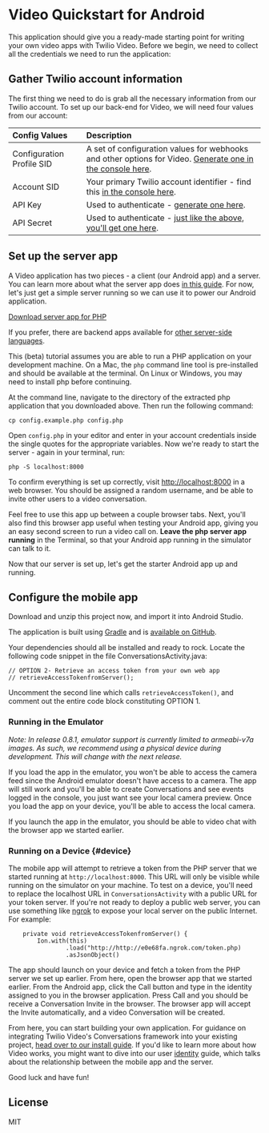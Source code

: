 # Video Quickstart for Android

This application should give you a ready-made starting point for writing your
own video apps with Twilio Video. Before we begin, we need to collect
all the credentials we need to run the application:

## Gather Twilio account information

The first thing we need to do is grab all the necessary information from our
Twilio account. To set up our back-end for Video, we will need four 
values from our account:

Config Values  | Description
:-------------  |:-------------
Configuration Profile SID | A set of configuration values for webhooks and other options for Video. [Generate one in the console here](/user/account/video/profiles).
Account SID | Your primary Twilio account identifier - find this [in the console here](/user/account/video).
API Key | Used to authenticate - [generate one here](/user/account/video/dev-tools/api-keys).
API Secret | Used to authenticate - [just like the above, you'll get one here](/user/account/video/dev-tools/api-keys).

## Set up the server app

A Video application has two pieces - a client (our Android app) and a server.
You can learn more about what the server app does [in this guide](identity).
For now, let's just get a simple server running so we can use it to power our
Android application.

<a href="https://github.com/TwilioDevEd/video-quickstart-php/archive/master.zip" 
    class="button button-block call-to-action">
    Download server app for PHP
</a>

If you prefer, there are backend apps available for [other server-side languages](quickstart-js).

This (beta) tutorial assumes you are able to run a PHP application on your development machine. On a Mac, the `php` command line tool is pre-installed and should be available at the terminal. On Linux or Windows, you may need to install php before continuing. 

At the command line, navigate to the directory of the extracted php application that you downloaded above. Then run the following command:

~~~
cp config.example.php config.php
~~~

Open `config.php` in your editor and enter in your account credentials inside the single quotes for the appropriate variables. Now we're ready to start the server - again in your terminal, run:

~~~
php -S localhost:8000
~~~

To confirm everything is set up correctly, visit [http://localhost:8000](http://localhost:8000)
in a web browser. You should be assigned a random username, and be able to invite
other users to a video conversation.

Feel free to use this app up between a couple browser tabs. Next, you'll
also find this browser app useful when testing your Android app, giving you an
easy second screen to run a video call on. **Leave the php server app running** in the Terminal, 
so that your Android app running in the simulator can talk to it.

Now that our server is set up, let's get the starter Android app up and running.

## Configure the mobile app

Download and unzip this project now, and import it into Android Studio.

The application is built using [Gradle](http://gradle.org/getting-started-android/) and is [available on GitHub](https://github.com/twilio/video-quickstart-android).

Your dependencies should all be installed and ready to rock. Locate the following code snippet in the file ConversationsActivity.java:

~~~
// OPTION 2- Retrieve an access token from your own web app
// retrieveAccessTokenfromServer();
~~~

Uncomment the second line which calls `retrieveAccessToken()`, and comment out the entire code block constituting OPTION 1. 

### Running in the Emulator

*Note: In release 0.8.1, emulator support is currently limited to armeabi-v7a images. As such, we recommend using a physical device during development. This will change with the next release.*

If you load the app in the emulator, you won't be able to access the camera
feed since the Android emulator doesn't have access to a camera. The app will
still work and you'll be able to create Conversations and see events logged in the console, you just want see your local camera preview. Once you load the app on your device, you'll be able to access the local camera.

If you launch the app in the emulator, you should be able to video chat with the browser app we started earlier.

### Running on a Device {#device}

The mobile app will attempt to retrieve a token from the PHP server that we started running at `http://localhost:8000`. This URL will only be visible while running on the simulator on your machine. To test on a device, you'll need to replace the localhost URL in `ConversationsActivity` with a public URL for your token server. If you're not ready to deploy a public web server, you can use something like <a href="http://www.ngrok.com">ngrok</a> to expose your local server on the public Internet. For example:

~~~
    private void retrieveAccessTokenfromServer() {
        Ion.with(this)
                .load("http://http://e0e68fa.ngrok.com/token.php)
                .asJsonObject()
~~~

The app should launch on your device and fetch a token from the PHP server we set up earlier. From here, open the browser app that we started earlier. From the Android app, click the Call button and type in the identity assigned to you in the browser application. Press Call and you should be receive a Conversation Invite in the browser. The browser app will accept the Invite automatically, and a video Conversation will be created.

From here, you can start building your own application. For guidance on integrating Twilio Video's Conversations framework into your existing project, [head over to our install guide](/docs/api/video/sdks). If you'd like to learn more about how Video works, you might want to dive into our user [identity](identity) guide, which talks about the relationship between the mobile app and the server.

Good luck and have fun!

## License

MIT
